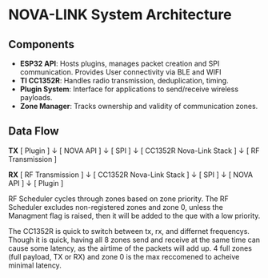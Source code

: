 # NOVA-LINK System Architecture

## Components

- **ESP32 API**: Hosts plugins, manages packet creation and SPI communication. Provides User connectivity via BLE and WIFI
- **TI CC1352R**: Handles radio transmission, deduplication, timing.
- **Plugin System**: Interface for applications to send/receive wireless payloads.
- **Zone Manager**: Tracks ownership and validity of communication zones.

## Data Flow
**TX**
[ Plugin ] 
    ↓
[ NOVA API ]
    ↓
[ SPI ]
    ↓
[ CC1352R Nova-Link Stack ]
    ↓
[ RF Transmission ]

**RX**
[ RF Transmission ] 
    ↓
[ CC1352R Nova-Link Stack ]
    ↓
[ SPI ]
    ↓
[ NOVA API ]
    ↓
[ Plugin ]

RF Scheduler cycles through zones based on zone priority. The RF Scheduler excludes non-registered zones and zone 0, unless the Managment flag is raised, then it will be added to the que with a low priority. 

The CC1352R is quick to switch between tx, rx, and differnet frequencys. Though it is quick, having all 8 zones send and receive at the same time can cause some latency, as the airtime of the packets will add up. 4 full zones (full payload, TX or RX) and zone 0 is the max reccomened to acheive minimal latency. 

